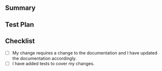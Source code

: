 <!--- Hello Dagster contributor! It's great to have you with us! -->
<!-- Make sure to read https://docs.dagster.io/community/contributing -->

## Summary
<!-- Describe your changes here, include the motivation/context, test coverage, -->
<!-- the type of change i.e. breaking change, new feature, or bug fix -->
<!-- and related GitHub issue or screenshots (if applicable). -->




## Test Plan
<!--- Please describe the tests you have added and your testing environment (if applicable). -->




## Checklist
<!--- Go over all the following points, and put an `x` in all the boxes that apply. -->
<!--- If you're unsure about any of these, don't hesitate to ask in our Slack-->
<!--- channel #contributors: https://app.slack.com/client/TCDGQDUKF/C01K91YP0TF. We're here to answer any questions!-->

- [ ] My change requires a change to the documentation and I have updated the documentation accordingly.
- [ ] I have added tests to cover my changes.